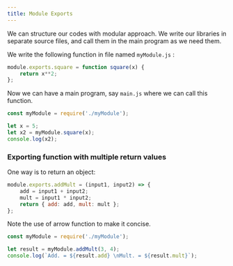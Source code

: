 ```yaml
---
title: Module Exports
---
```


We can structure our codes with modular approach. We write our libraries in
separate source files, and call them in the main program as we need them.

We write the following function in file named `myModule.js` :
```js
module.exports.square = function square(x) {
    return x**2;
};
```

Now we can have a main program, say `main.js` where we can call this function.
```js
const myModule = require('./myModule');

let x = 5;
let x2 = myModule.square(x);
console.log(x2);
```

### Exporting function with multiple return values
One way is to return an object:
```js
module.exports.addMult = (input1, input2) => {
    add = input1 + input2;
    mult = input1 * input2;
    return { add: add, mult: mult };
};
```
Note the use of arrow function to make it concise.
```js
const myModule = require('./myModule');

let result = myModule.addMult(3, 4);
console.log(`Add. = ${result.add} \nMult. = ${result.mult}`);
```

